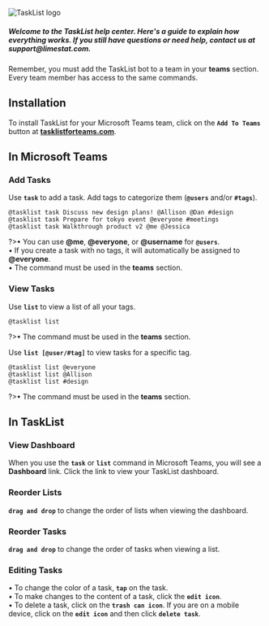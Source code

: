 ![TaskList logo](https://s3.amazonaws.com/tasklistguru/tasklist.png)

<h5>
Welcome to the TaskList help center. Here's a guide to explain how everything works. If you still have questions or need help, contact us at support@limestat.com.
</h5>

Remember, you must add the TaskList bot to a team in your **teams** section. Every team member has access to the same commands.

## Installation

To install TaskList for your Microsoft Teams team, click on the **`Add To Teams`** button at **[tasklistforteams.com](https://tasklistforteams.com/)**.


## In Microsoft Teams

### Add Tasks

Use **`task`** to add a task. Add tags to categorize them (**`@users`** and/or **`#tags`**).

```examples
@tasklist task Discuss new design plans! @Allison @Dan #design
@tasklist task Prepare for tokyo event @everyone #meetings
@tasklist task Walkthrough product v2 @me @Jessica
```

?>&bull; You can use **@me**, **@everyone**, or **@username** for **`@users`**.<br />&bull; If you create a task with no tags, it will automatically be assigned to **@everyone**.<br />&bull; The command must be used in the **teams** section. 

### View Tasks

Use **`list`** to view a list of all your tags.

```examples
@tasklist list
```

?>&bull; The command must be used in the **teams** section. 

Use **`list [@user/#tag]`** to view tasks for a specific tag.

```examples
@tasklist list @everyone
@tasklist list @Allison
@tasklist list #design
```

?>&bull; The command must be used in the **teams** section. 

## In TaskList

### View Dashboard

When you use the **`task`** or **`list`** command in Microsoft Teams, you will see a **Dashboard** link. Click the link to view your TaskList dashboard.

### Reorder Lists

**`drag and drop`** to change the order of lists when viewing the dashboard.

### Reorder Tasks

**`drag and drop`** to change the order of tasks when viewing a list.

### Editing Tasks

&bull; To change the color of a task, **`tap`** on the task.<br />&bull; To make changes to the content of a task, click the **`edit icon`**.<br />&bull; To delete a task, click on the **`trash can icon`**. If you are on a mobile device, click on the **`edit icon`** and then click **`delete task`**.

